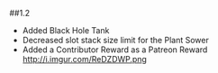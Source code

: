 ##1.2
+ Added Black Hole Tank
+ Decreased slot stack size limit for the Plant Sower
+ Added a Contributor Reward as a Patreon Reward http://i.imgur.com/ReDZDWP.png